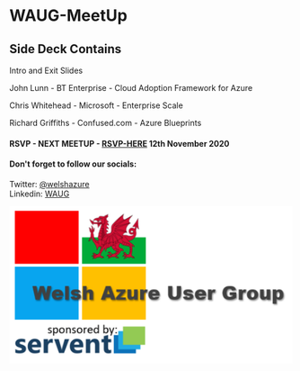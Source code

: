 # WAUG-MeetUp

## Side Deck Contains

Intro and Exit Slides

John Lunn - BT Enterprise - Cloud Adoption Framework for Azure

Chris Whitehead - Microsoft - Enterprise Scale

Richard Griffiths - Confused.com - Azure Blueprints

#### RSVP - NEXT MEETUP - [RSVP-HERE](https://www.meetup.com/MSFT-Stack/events/272699410/) 12th November 2020

#### Don't forget to follow our socials: </br>

Twitter: [@welshazure](http://www.twitter.com/welshazure) </br>
Linkedin: [WAUG](https://www.linkedin.com/groups/13866357/)

![Logo](images/logo.png)
